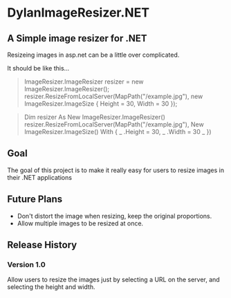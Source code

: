 ﻿DylanImageResizer.NET
=====================

A Simple image resizer for .NET
-------------------------------

Resizeing images in asp.net can be a little over complicated.

It should be like this...

>   ImageResizer.ImageResizer resizer = new ImageResizer.ImageResizer();
>   resizer.ResizeFromLocalServer(MapPath("/example.jpg"), new ImageResizer.ImageSize {
>   	Height = 30,
>   	Width = 30
>   });

>  Dim resizer As New ImageResizer.ImageResizer()
>  resizer.ResizeFromLocalServer(MapPath("/example.jpg"), New ImageResizer.ImageSize() With { _
>      .Height = 30, _
>  	   .Width = 30 _
>  })

Goal
----

The goal of this project is to make it really easy for users to resize images in their .NET applications

Future Plans
------------

+ Don't distort the image when resizing, keep the original proportions.
+ Allow multiple images to be resized at once.

Release History
---------------

### Version 1.0

Allow users to resize the images just by selecting a URL on the server, and selecting the height and width.

